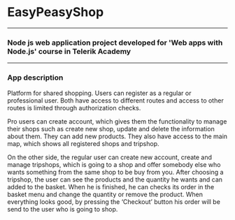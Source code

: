 # EasyPeasyShop
---

### Node js web application project developed for 'Web apps with Node.js' course in Telerik Academy
---
### App description
Platform for shared shopping. Users can register as a regular or professional user. Both have access to different routes and access to other routes is limited through authorization checks. 

Pro users can create account, which gives them the functionality to manage their shops such as create new shop, update and delete the information about them. They can add new products.  They also have access to the main map, which shows all registered shops and tripshop.

On the other side, the regular user can create new account, create and manage tripshops, which is going to a shop and offer somebody else who wants something from the same shop to be buy from you.  After choosing a tripshop, the user can see the products and the quantity he wants and can added to the basket. When he is finished, he can checks its order in the basket menu and change the quantity or remove the product. When everything looks good, by pressing the ‘Checkout’ button his order will be send to the user who is going to shop. 

